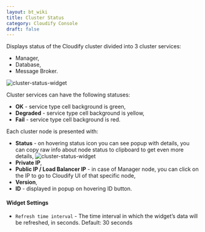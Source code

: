 ```yaml
---
layout: bt_wiki
title: Cluster Status
category: Cloudify Console
draft: false
---
```


Displays status of the Cloudify cluster divided into 3 cluster services: 

* Manager, 
* Database,
* Message Broker. 

![cluster-status-widget]( /images/ui/widgets/cluster-status.png )      

Cluster services can have the following statuses:

* **OK** - service type cell background is green,
* **Degraded** - service type cell background is yellow,
* **Fail** - service type cell background is red.

Each cluster node is presented with:

* **Status** - on hovering status icon you can see popup with details, you can copy raw info about node status to clipboard to get even more details,
  ![cluster-status-widget]( /images/ui/widgets/cluster-status-node-status.png )
* **Private IP**,
* **Public IP / Load Balancer IP** - in case of Manager node, you can click on the IP to go to Cloudify UI of that specific node,
* **Version**,
* **ID** - displayed in popup on hovering ID button.

      

#### Widget Settings
* `Refresh time interval` - The time interval in which the widget’s data will be refreshed, in seconds. Default: 30 seconds

